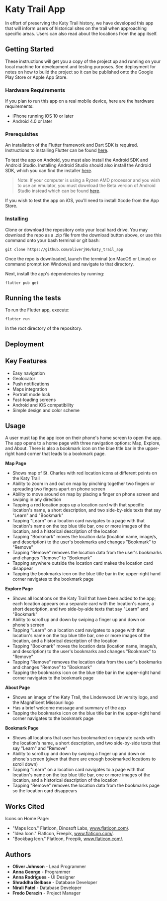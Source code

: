 # Katy Trail App

In effort of preserving the Katy Trail history, we have developed this app that will inform users of historical sites on the trail when approaching specific areas. Users can also read about the locations from the app itself.

## Getting Started

These instructions will get you a copy of the project up and running on your local machine for development and testing purposes. See deployment for notes on how to build the project so it can be published onto the Google Play Store or Apple App Store.

### Hardware Requirements

If you plan to run this app on a real mobile device, here are the hardware requirements:
- iPhone running iOS 10 or later
- Android 4.0 or later

### Prerequisites

An installation of the Flutter framework and Dart SDK is required. Instructions to installing Flutter can be found [here](https://flutter.dev/docs/get-started/install).

To test the app on Android, you must also install the Android SDK and Android Studio. Installing Android Studio should also install the Android SDK, which you can find the installer [here](https://developer.android.com/studio).

> Note: If your computer is using a Ryzen AMD processor and you wish to use an emulator, you must download the Beta version of Android Studio instead which can be found [here](https://developer.android.com/studio/preview).

If you wish to test the app on iOS, you'll need to install Xcode from the App Store.

### Installing

Clone or download the repository onto your local hard drive. You may download the repo as a .zip file from the download button above, or use this command onto your bash terminal or git bash:
```
git clone https://github.com/oliverj96/katy_trail_app
```
Once the repo is downloaded, launch the terminal (on MacOS or Linux) or command prompt (on Windows) and navigate to that directory.

Next, install the app's dependencies by running:
```
flutter pub get
```

## Running the tests

To run the Flutter app, execute:
```
flutter run
```
In the root directory of the repository.

## Deployment


## Key Features

- Easy navigation
- Geolocator
- Push notifications
- Maps integration
- Portrait mode lock
- Fast-loading screens
- Android and iOS compatibility 
- Simple design and color scheme

## Usage

A user must tap the app icon on their phone's home screen to open the app. 
The app opens to a home page with three navigation options: Map, Explore, and About. 
There is also a bookmark icon on the blue title bar in the upper-right hand corner that leads to a bookmark page.

**Map Page**
- Shows map of St. Charles with red location icons at different points on the Katy Trail
- Ability to zoom in and out on map by pinching together two fingers or spreading two fingers apart on phone screen
- Ability to move around on map by placing a finger on phone screen and swiping in any direction
- Tapping a red location pops up a location card with that specific location's name, a short description, and two side-by-side texts that say "Learn" and "Bookmark"
- Tapping "Learn" on a location card navigates to a page with that location's name on the top blue title bar, one or more images of the location, and a historical description of the location
- Tapping "Bookmark" moves the location data (location name, image/s, and description) to the user's bookmarks and changes "Bookmark" to "Remove"
- Tapping "Remove" removes the location data from the user's bookmarks and changes "Remove" to "Bookmark"
- Tapping anywhere outside the location card makes the location card disappear
- Tapping the bookmarks icon on the blue title bar in the upper-right hand corner navigates to the bookmark page

**Explore Page**
- Shows all locations on the Katy Trail that have been added to the app; each location appears on a separate card with the location's name, a short description, and two side-by-side texts that say "Learn" and "Bookmark"
- Ability to scroll up and down by swiping a finger up and down on phone's screen
- Tapping "Learn" on a location card navigates to a page with that location's name on the top blue title bar, one or more images of the location, and a historical description of the location
- Tapping "Bookmark" moves the location data (location name, image/s, and description) to the user's bookmarks and changes "Bookmark" to "Remove"
- Tapping "Remove" removes the location data from the user's bookmarks and changes "Remove" to "Bookmark"
- Tapping the bookmarks icon on the blue title bar in the upper-right hand corner navigates to the bookmark page

**About Page**
- Shows an image of the Katy Trail, the Lindenwood University logo, and the Magnificent Missouri logo
- Has a brief welcome message and summary of the app
- Tapping the bookmarks icon on the blue title bar in the upper-right hand corner navigates to the bookmark page

**Bookmark Page**
- Shows all locations that user has bookmarked on separate cards with the location's name, a short description, and two side-by-side texts that say "Learn" and "Remove"
- Ability to scroll up and down by swiping a finger up and down on phone's screen (given that there are enough bookmarked locations to scroll down)
- Tapping "Learn" on a location card navigates to a page with that location's name on the top blue title bar, one or more images of the location, and a historical description of the location
- Tapping "Remove" removes the location data from the bookmarks page so the location card disappears

## Works Cited 

Icons on Home Page:

- "Maps Icon." FlatIcon, Dinosoft Labs, www.flaticon.com/.
- "Idea Icon." FlatIcon, Freepik, www.flaticon.com/.
- "Bookbag Icon." FlatIcon, Freepik, www.flaticon.com/.

## Authors
- **Oliver Johnson** - Lead Programmer
- **Anna George** - Programmer
- **Anna Rodrigues** - UI Designer
- **Shraddha Belbase** - Database Developer
- **Nirali Patel** - Database Developer
- **Fredo Derazin** - Project Manager
